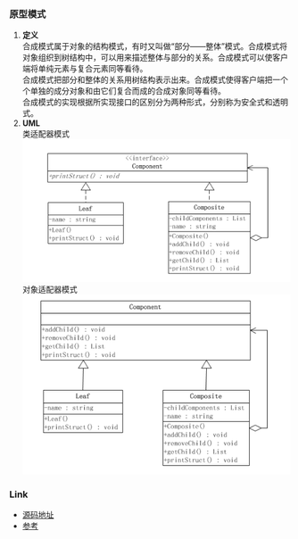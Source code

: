 ### 原型模式
1. **定义**  
合成模式属于对象的结构模式，有时又叫做“部分——整体”模式。合成模式将对象组织到树结构中，可以用来描述整体与部分的关系。合成模式可以使客户端将单纯元素与复合元素同等看待。  
合成模式把部分和整体的关系用树结构表示出来。合成模式使得客户端把一个个单独的成分对象和由它们复合而成的合成对象同等看待。  
合成模式的实现根据所实现接口的区别分为两种形式，分别称为安全式和透明式。
3. **UML**    
类适配器模式   
![类适配器模式 ](d1.png)  
对象适配器模式     
![对象适配器模式  ](d2.png) 

### Link
- [源码地址](https://github.com/dzhai/design-pattern/tree/master/src/main/java/net/dzhai/dp/structural/composite)
- [参考](http://www.cnblogs.com/java-my-life/archive/2012/04/17/2453861.html)
